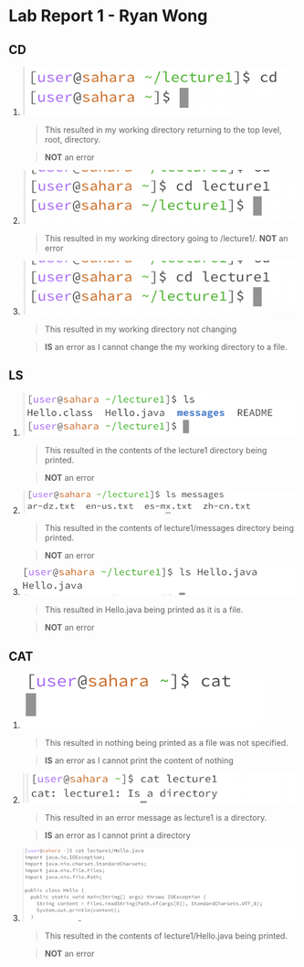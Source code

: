 # Lab Report 1 - Ryan Wong
## CD
1. ![Image](cd1.png)
    > This resulted in my working directory returning to the top level, root, directory.

    > **NOT** an error
2. ![Image](cd2.png)
    > This resulted in my working directory going to /lecture1/.
    > **NOT** an error
3. ![Image](cd2.png)
    > This resulted in my working directory not changing

    > **IS** an error as I cannot change the my working directory to a file.

## LS
1. ![Image](ls1.png)
    > This resulted in the contents of the lecture1 directory being printed.

    > **NOT** an error 
2. ![Image](ls2.png)
    > This resulted in the contents of lecture1/messages directory being printed.

    > **NOT** an error
3. ![Image](ls3.png)
    > This resulted in Hello.java being printed as it is a file.

    > **NOT** an error 

## CAT
1. ![Image](cat1.png)
    > This resulted in nothing being printed as a file was not specified.

    > **IS** an error as I cannot print the content of nothing
2. ![Image](cat2.png)
    > This resulted in an error message as lecture1 is a directory.

    > **IS** an error as I cannot print a directory
3. ![Image](cat3.png)
    > This resulted in the contents of lecture1/Hello.java being printed.

    > **NOT** an error 
